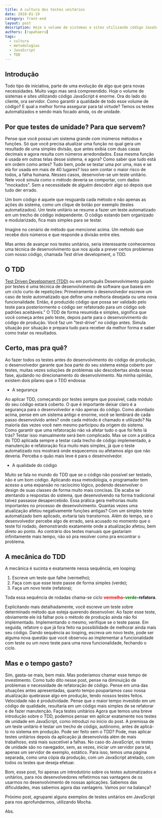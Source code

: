 ```yaml
---
title: A cultura dos testes unitários
date: 2018-01-19
category: front-end
layout: post
description: Hoje o volume de sistemas e sites utilizando código JavaScript é enorme. Ora do lado do cliente, ora servidor. Como garantir a qualidade de todo esse volume de código? E qual a melhor forma assegurar para tal virtude? Temos os testes automatizados e sendo mais focado ainda, os de unidade.
authors: [rapahaeru]
tags:
  - cultura
  - metodologias
  - JavaScript
  - TDD
---
```


## Introdução

Todo tipo de iniciativa, parte de uma evolução de algo que gera novas necessidades. Muito vago mas será compreendido.
Hoje o volume de sistemas e sites utilizando código JavaScript é enorme. Ora do lado do cliente, ora servidor.
Como garantir a qualidade de todo esse volume de código? E qual a melhor forma assegurar para tal virtude? Temos os testes automatizados e sendo mais focado ainda, os de unidade.

## Por que testes de unidade? Para que servem?

Pense que você possui um sistema grande com inúmeros métodos e funções. Só que você precisa atualizar uma função no qual gera um resultado de uma simples divisão, que antes exibia com duas casas decimais e agora resulta com números arredondados.
Essa mesma função é usada em outras telas desse sistema, e agora? Como saber que tudo está em ordem como antes? Tudo bem, pode se testar uma por uma, mas e se ela for usada em mais de 40 lugares? Isso sem contar o maior risco de todos, a falha humana.
Nesses casos, desenvolve-se um teste unitário. Nele você simula como o método deveria se comportar, com dados "mockados". Sem a necessidade de alguém descobrir algo só depois que tudo der errado.

<!-- <aprofundar mais sobre testes automatizados> -->

Um bom código é aquele que resguarda cada método e não apenas as ações do sistema, como um clique de botão por exemplo (testes automatizados).
Um teste unitário se resume a fazer um teste automatizado em um trecho de código independente. O código estando bem organizado e modularizado, fica mais simples para se testar.

<!-- <exemplo teste unitario> -->

Imagine no cenário de método que mencionei acima. Um método que recebe dois números e que responde a divisão entre eles.

<!-- </exemplo teste unitario> -->

Mas antes de avançar nos testes unitários, seria interessante conhecermos uma técnica de desenvolvimento que nos ajuda a prever certos problemas com nosso código, chamada Test drive development, o TDD.

## O TDD

[Test Driven Development (TDD)](https://pt.wikipedia.org/wiki/Test_Driven_Development) ou em português Desenvolvimento guiado por testes é uma técnica de desenvolvimento de software que baseia em um ciclo curto de repetições: Primeiramente o desenvolvedor escreve um caso de teste automatizado que define uma melhoria desejada ou uma nova funcionalidade. Então, é produzido código que possa ser validado pelo teste para posteriormente o código ser refatorado para um código sob padrões aceitáveis."
O TDD de forma resumida e simples, significa que você começa antes pelo teste, depois parte para o desenvolvimento do código de produção. Você faz um "test-drive" no código antes. Simula situação por situação e prepara tudo para receber da melhor forma e saber como tratar os resultados.

## Certo, mas pra quê?

Ao fazer todos os testes antes do desenvolvimento do código de produção, o desenvolvedor garante que boa parte do seu sistema esteja coberto por testes, muitas vezes soluções de problemas são descobertas ainda nessa fase, ajudando no direcionamento do desenvolvimento. Na minha opinião, existem dois pilares que o TDD endossa:

- A segurança

Ao aplicar TDD, começando por testes sempre que possível, cada módulo do seu código estará coberto. O que é importante deixar claro é a segurança para o desenvolvedor e não apenas do código. Como abordado acima, pense em um sistema antigo e enorme, você se lembrará de cada passo desenvolvido antes? onde cada método é chamado e utilizado? Na maioria das vezes você nem mesmo participou da origem do sistema. Como garantir que uma refatoração não vá afetar tudo o que foi feito lá trás? Testar isso manualmente será bem complicado. Mas se com a prática do TDD aplicada sempre a testar cada trecho de código implementado, a manutenção e refatoração fica muito mais simples, já que o teste automatizado nos mostrará onde esquecemos ou afetamos algo que não deveria. Perceba o quão mais leve é para o desenvolvedor.

- A qualidade do código

Muito se fala no mundo do TDD que se o código não possível ser testado, não é um bom código. Aplicando essa metodologia, o programador tem acesso a uma expansão no raciocínio lógico, podendo desenvolver o design de suas classes de forma muito mais concisas. Ele acaba se atentando a respostas do sistema, que desenvolvendo na forma tradicional talvez passasse desapercebido.
Essa prática gera melhorias muito importantes no processo de desenvolvimento. Quantas vezes uma atualização afetou negativamente funções antigas? Com um simples teste automatizado bem aplicado, evitaria tais transtornos. Além do tempo, se o desenvolvedor percebe algo de errado, será acusado no momento que o teste foi rodado, demonstrando exatamente onde a atualização afetou, bem direto ao ponto. Ao contrário dos testes manuais que gastariam infinitamente mais tempo, não só pra resolver como pra encontrar o problema.

## A mecânica do TDD

A mecânica é sucinta e exatamente nessa sequência, em looping:

1. Escreve um teste que falhe (vermelho);
2. Faça com que esse teste passe de forma simples (verde);
3. Faça um novo teste (refatora);

Toda essa sequência de rodadas chama-se ciclo **<span style="color: red">vermelho</span>-<span style="color: green">verde</span>-refatora**.
<!-- <Imagem vermelho-verde-refatora> -->


Explicitando mais detalhadamente, você escreve um teste sobre determinado método que esteja querendo desenvolver. Ao fazer esse teste, obviamente ele irá falhar pois o método de produção ainda não foi implementado. Implementando o mesmo, verifique se o teste passe. Em seguida, refatore o que já fora feito na possibilidade de melhorar ainda mais seu código. Dando sequência ao looping, escreva um novo teste, pode ser alguma nova questão que você observou ao implementar a funcionalidade com teste ou um novo teste para uma nova funcionalidade, fechando o ciclo.

## Mas e o tempo gasto?

Sim, gasta-se mais, bem mais. Mas poderíamos chamar esse tempo de investimento. Como tudo dito nesse post, pense na diminuição de problemas e necessidade de refatoração de código. Pense em uma das situações antes apresentadas, quanto tempo pouparíamos caso nossa atualização quebrasse algo em produção, tendo nossos testes feitos.
Velocidade não é produtividade.
Pense que o maior tempo investido em um código de qualidade, resultaria em um código mais simples de se refatorar e de fazer manutenção.
Faça testes unitários
Agora que temos uma breve introdução sobre o TDD, podemos pensar em aplicar exatamente nos testes de unidade em JavaScript, como introduzi no início do post.
A premissa de um teste unitário é testar um trecho de código, autônomo, antes de aplicá-lo no sistema em produção. Pode ser feito sem o TDD? Pode, mas aplicar testes unitários depois da aplicação já desenvolvida além de mais trabalhoso, está mais suscetível a falhas.
No caso do JavaScript, os testes de unidade são no navegador, sem, as vezes, iniciar um servidor para tal, apenas um servidor de exemplo, estático.
Para isso, temos uma página separada, como uma cópia da produção, com um JavaScript atrelado, com todos os testes que deseja efetuar.

Bom, esse post, foi apenas um introdutório sobre os testes automatizados e unitários, para nós desenvolvedores refletirmos nas vantagens de os usarmos no desenvolvimento de nossas aplicações. Sabemos das dificuldades, mas sabemos agora das vantagens.
Vamos por na balança?

Próximo post, agruparei alguns exemplos de testes unitários em JavaScript para nos aprofundarmos, utilizando Mocha.

Abs.

